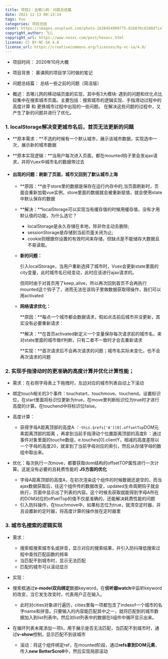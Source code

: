 ```yaml
---
title: 项目2：去哪儿网：问题总结篇
date: 2021-12-13 00:13:14
tags: Vue
categories: 项目总结
cover: https://images.unsplash.com/photo-1638454909775-82b870c6580d?ixlib=rb-1.2.1&ixid=MnwxMjA3fDB8MHxwaG90by1wYWdlfHx8fGVufDB8fHx8&auto=format&fit=crop&w=387&q=80
copyright_author: 飞儿 
copyright_url: https://www.nesxc.com/post/hexocc.html 
license: CC BY-NC-SA 4.0
license_url: https://creativecommons.org/licenses/by-nc-sa/4.0/
---
```


* 项目时间： 2020年10月大概
* 项目背景： 慕课网的项目学习时做的笔记
* 问题总结篇： 总结一些之前的问题（简洁版）

* 概述：去哪儿网的移动端页面的实现，其中有3大模块:
遇到的问题和优化点比较集中在搜索城市页面。主要包括：搜索城市的逻辑实现、手指滑动过程中的高度计算 和 更换城市过程中出现的一些问题。
在解决这些问题的过程中，又产生了新的问题并进行了优化。

### 1. localStorage解决变更城市名后，首页无法更新的问题  ###

* **原本需求：**不选的时候有一个默认城市，展示该城市数据，实现选中一次，展示新的城市数据

* **原本实现逻辑：**当用户每次进入页面，都在mounted钩子里会发ajax请求，并将Vuex中城市名的数据带过去

* #### **出现的问题：刷新了页面，城市又回到了默认城市上海** ####

  * **原因：**由于store里的数据是保存在运行内存中的,当页面刷新时，页面会重新加载vue实例，store里面的数据就会被重新赋值，就会使用state中默认保存的数据

  * **解决：**localStorage可以实现当有缓存值的时候用缓存值，没有才用默认值的功能，为什么选它？

    * localStorage是永久存储在本地，除非你主动去删除;
    * sessionStorage是存储到当前页面关闭为止;
    * cookie则根据你设置的有效时间来存储，但缺点是不能储存大数据且不易读取。

  * **新的问题：**

    引入localStorage，当用户重新选择了城市时，Vuex会更新state里面的city变量，此时城市名已经变动，此时应该进行ajax请求的。

    但同时由于对首页用了keep_alive，所以再次回到首页不会再执行mounted这个钩子了，进而无法在该钩子里做数据获取得操作，我们可以用activated

  * **网络请求优化：**

    **原因：**每点一个城市都会数据请求，假如点击前后城市并没更新，其实没有必要重新请求：

    **解决：**在首页activated新定义一个变量保存每次请求前的城市名，来对state里面的城市做if判断，只有二者不一致时才会去重新请求

    **实现：**首次请求后不会再次请求的问题；城市名实际未变化，也不会再次请求的问题

### 2. 实现手指滑动时的更准确的高度计算并优化计算性能； ###

* 需求：在右侧字母表上下拖拽时，左边对应的城市列表自动上下滚动
* 绑定touch相关的3个事件：touchstart、touchmove、touchend。设置标识位，在start里面将标识位更新为true，在move里判断标识位为true时才进行高度的计算。在touchend中将标识位false。

* 高度计算：

  * 获得字母A距离顶部的高度A ：·`this.$refs['A'][0].offsetTop`DOM元素距离顶部的距离 ，再拿到当前手指滑动个位置距离顶部的高度B ：通过事件对象里面的touche数组，e.touches[0].clientY，相减的高度差除以一个字母的高度20，就拿到了当前字母对应的索引，然后从存储字母的数组中取出来。

* 优化：每次执行一次move，都要获取dom结构的offsetTOP属性进行一次计算。这是没有必要的且耗费性能的                                                  **JS方面的优化**
  * 字母A距离顶部的高度A，在初次渲染这个组件的时候数据还是空的，而当ajax数据获取后，往这个组件传的数据改变，updated生命周期钩子就会执行，页面中显示出了列表的内容。这个时候去获取就能得到字母A所在的DOM对应的offsetTop的值不仅是准确的，还能解决耗费性能的问题
  * 引入防抖操作，在touchmove中，如果标志位为true，就清空定时器，并且设置新的定时器，将高度计算的操作放在定时器里

### 3. 城市名搜索的逻辑实现 ###

* 需求：

  * 搜索框搜索城市名或拼音，显示对应的搜索结果，并引入防抖降低搜索过程中查找匹配函数的频率
  * 当匹配不到城市时，显示无法匹配
  * 匹配的城市可以滚动显示
* 实现：
* 搜索框通过**v-model双向绑定**数据keyword，在**侦听器watch**中监听keyword的改变，当它发生改变时，代表用户正在输入。
  * 此时对cities对象进行遍历，cities里每一项都包含了indexof一个城市的名字name和拼音。只要输入的内容能匹配其中之一，就将匹配到的城市数据加入到list列表中。然后对list列表中的数据在li组件中循环显示出来。
* 在循环列表末尾添加一项li，用于展示是否无法匹配，当匹配不到城市时，通过**v-show**控制，显示匹配不到该城市
  * 滚动：将这个组件绑定ref，在mounted阶段，通过**refs拿到DOM元素**，传入**new BetterScroll**中，然后实现局部滚动